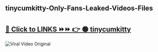 
 ## tinycumkitty-Only-Fans-Leaked-Videos-Files

# <h2><a href="https://mediaupload.pro?tinycumkitty">🔗 Click to LINKS ⏩⏩ 👉 🟢 tinycumkitty </a></h2>

<a href="https://mediaupload.pro?tinycumkitty" rel="nofollow" data-target="animated-image.originalLink"><img src="https://i.ibb.co.com/xMMVF88/686577567.gif" alt="Viral Video Original" style="max-width: 100%; display: inline-block;" data-target="animated-image.originalImage"></a>